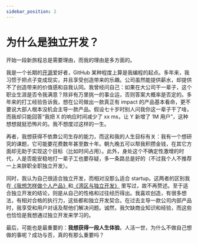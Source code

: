 ```yaml
---
sidebar_position: 2
---
```


# 为什么是独立开发？

开始一段新旅程总是需要理由，而我的理由是多方面的。

我是一个长期的[开源](https://github.com/laike9m)爱好者，GitHub 某种程度上算是我编程的起点。多年来，我习惯于把点子变成现实，并且享受创造带来的乐趣。公司虽然能提供薪水，却提供不了创造带来的价值感和自我认同。我曾经问自己：如果在大公司干一辈子，这个职业生涯是否令我满意？除非有万里挑一的事业运，否则答案大概率是否定的。多年来的打工经验告诉我，想在公司做出一款真正有 impact 的产品基本看命，更不要说大部人根本没机会主导一款产品。假设七十岁时别人问我你这一辈子干了啥，而我却只能回答“我把 X 的响应时间减少了 xx ms，让 Y 新增了 1M 用户”，这种想想就挺恐怖片的。我不想度过这样的一生。

再者，我想获得不依靠公司生存的能力，而这和我的人生目标有关：我有一个想研究的课题，它可能要花费数年甚至数十年。朝九晚五可以帮我积攒金钱，在其它方面却无助于实现这个目标（比如时间占用）。此外，身处这个不确定性激增的时代，人是否能安稳地打一辈子工也要存疑，多一条路总是好的（不过我个人不推荐一上来辞职全职独立开发）。

同时，我认为自己很适合独立开发，而相对没那么适合 startup。这两者的区别我在[《我想怎样做个人产品》](https://laike9m.com/blog/wo-xiang-zen-yang-zuo-ge-ren-chan-pin,148/)和[《湾区与独立开发》](https://laike9m.com/blog/wan-qu-yu-du-li-kai-fa,152/) 里写过，故不再赘述。至于适合独立开发的结论，则是从自己的性格和过往经历得出。我喜欢创造，有很多想法，有相对合格的执行力，这些都和独立开发契合。在过去主导一款公司内部产品时，我享受和用户对话及帮他们解决问题。诚然，我欠缺商业知识和经验，而这些也恰恰是我想通过独立开发来学习的。

最后，可能也是最重要的：**我想获得一段人生体验**。人活一世，为什么不做自己想做的事呢？成功与否，真的有那么重要吗？





